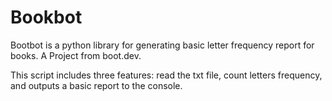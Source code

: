 # Bookbot

Bootbot is a python library for generating basic letter frequency report for books. A Project from boot.dev.

This script includes three features: read the txt file, count letters frequency, and outputs a basic report to the console.
